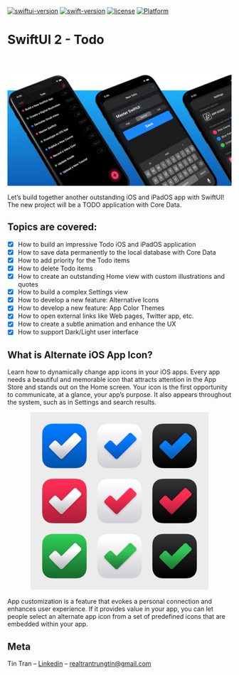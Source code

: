 [![swiftui-version](https://img.shields.io/badge/swiftui-2-brightgreen)](https://developer.apple.com/documentation/swiftui)
[![swift-version](https://img.shields.io/badge/swift-5.1-brightgreen.svg)](https://github.com/apple/swift)
[![license](https://img.shields.io/badge/license-mit-brightgreen.svg)](https://en.wikipedia.org/wiki/MIT_License)
[![Platform](https://img.shields.io/badge/platform-ios-brightgreen)]()


# SwiftUI 2 - Todo
<br />
<p align="center">
  <a href="https://github.com/trantrungtin/SwiftUI-App-Todo">
    <img src="images/logo.png" alt="Logo" width="512">
  </a>
</p>
<p align="leading">
  Let’s build together another outstanding iOS and iPadOS app with SwiftUI! The new project will be a TODO application with Core Data.
</p>

## Topics are covered:

- [x] How to build an impressive Todo iOS and iPadOS application
- [x] How to save data permanently to the local database with Core Data
- [x] How to add priority for the Todo items
- [x] How to delete Todo items
- [x] How to create an outstanding Home view with custom illustrations and quotes
- [x] How to build a complex Settings view
- [x] How to develop a new feature: Alternative Icons
- [x] How to develop a new feature: App Color Themes
- [x] How to open external links like Web pages, Twitter app, etc.
- [x] How to create a subtle animation and enhance the UX
- [x] How to support Dark/Light user interface

## What is Alternate iOS App Icon?

<p align="leading">
 Learn how to dynamically change app icons in your iOS apps. Every app needs a beautiful and memorable icon that attracts attention in the App Store and stands out on the Home screen. Your icon is the first opportunity to communicate, at a glance, your app’s purpose. It also appears throughout the system, such as in Settings and search results.
</p>


<p align="center">
  <img src= "images/icons.jpg" width="400" >
</p>

<p align="leading">
App customization is a feature that evokes a personal connection and enhances user experience. If it provides value in your app, you can let people select an alternate app icon from a set of predefined icons that are embedded within your app.
</p>

## Meta

Tin Tran – [Linkedin](https://www.linkedin.com/in/realtrantrungtin) – realtrantrungtin@gmail.com
